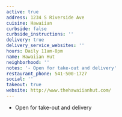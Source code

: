 ```yaml
---
active: true
address: 1234 S Riverside Ave
cuisine: Hawaiian
curbside: false
curbside_instructions: ''
delivery: true
delivery_service_websites: ''
hours: Daily 11am-8pm
name: Hawaiian Hut
neighborhood: ''
notes: '- Open for take-out and delivery'
restaurant_phone: 541-500-1727
social: ''
takeout: true
website: http://www.thehawaiianhut.com/
---
```


- Open for take-out and delivery